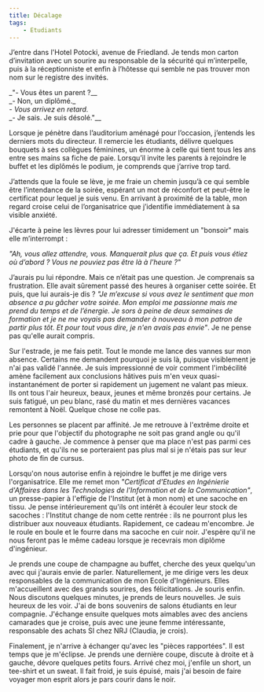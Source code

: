 ```yaml
---
title: Décalage
tags:
    - Etudiants
---
```


J&#x2019;entre dans l'Hotel Potocki, avenue de Friedland. Je tends mon carton
d&#x2019;invitation avec un sourire au responsable de la sécurité qui
m&#x2019;interpelle, puis à la réceptionniste et enfin à l&#x2019;h&#xF4;tesse
qui semble ne pas trouver mon nom sur le registre des invités.

_&quot;- Vous êtes un parent&nbsp;?\_\_  
_- Non, un dipl&#xF4;mé.\_  
_- Vous arrivez en retard._  
\_- Je sais. Je suis désolé.&quot;\_\_

Lorsque je pénètre dans l&#x2019;auditorium aménagé pour l&#x2019;occasion,
j&#x2019;entends les derniers mots du directeur. Il remercie les étudiants,
délivre quelques bouquets à ses collègues féminines, un énorme à celle qui tient
tous les ans entre ses mains sa fiche de paie. Lorsqu&#x2019;il invite les
parents à rejoindre le buffet et les dipl&#xF4;més le podium, je comprends que
j&#x2019;arrive trop tard.

J&#x2019;attends que la foule se lève, je me fraie un chemin jusqu&#x2019;à ce
qui semble être l&#x2019;intendance de la soirée, espérant un mot de réconfort
et peut-être le certificat pour lequel je suis venu. En arrivant à proximité de
la table, mon regard croise celui de l&#x2019;organisatrice que
j&#x2019;identifie immédiatement à sa visible anxiété.

J'écarte à peine les lèvres pour lui adresser timidement un &quot;bonsoir&quot;
mais elle m&#x2019;interrompt&nbsp;:

_&quot;Ah, vous allez attendre, vous. Manquerait plus que ça. Et puis vous étiez
o&#xF9; d&#x2019;abord&nbsp;? Vous ne pouviez pas être là à
l&#x2019;heure&nbsp;?&quot;_

J&#x2019;aurais pu lui répondre. Mais ce n&#x2019;était pas une question. Je
comprenais sa frustration. Elle avait s&#xFB;rement passé des heures à organiser
cette soirée. Et puis, que lui aurais-je dis&nbsp;? _&quot;Je m&#x2019;excuse si
vous avez le sentiment que mon absence a pu gâcher votre soirée. Mon emploi me
passionne mais me prend du temps et de l&#x2019;énergie. Je sors à peine de deux
semaines de formation et je ne me voyais pas demander à nouveau à mon patron de
partir plus t&#xF4;t. Et pour tout vous dire, je n'en avais pas envie&quot;_. Je
ne pense pas qu'elle aurait compris.

Sur l'estrade, je me fais petit. Tout le monde me lance des vannes sur mon
absence. Certains me demandent pourquoi je suis là, puisque visiblement je n'ai
pas validé l'année. Je suis impressionné de voir comment l'imbécilité amène
facilement aux conclusions hâtives puis m'en veux quasi-instantanément de porter
si rapidement un jugement ne valant pas mieux. Ils ont tous l'air heureux,
beaux, jeunes et même bronzés pour certains. Je suis fatigué, un peu blanc, rasé
du matin et mes dernières vacances remontent à No&#xEB;l. Quelque chose ne colle
pas.

Les personnes se placent par affinité. Je me retrouve à l'extrême droite et prie
pour que l'objectif du photographe ne soit pas grand angle ou qu'il cadre à
gauche. Je commence à penser que ma place n'est pas parmi ces étudiants, et
qu'ils ne se porteraient pas plus mal si je n'étais pas sur leur photo de fin de
cursus.

Lorsqu'on nous autorise enfin à rejoindre le buffet je me dirige vers
l'organisatrice. Elle me remet mon _&quot;Certificat d'Etudes en Ingénierie
d'Affaires dans les Technologies de l'Information et de la Communication&quot;_,
un presse-papier à l'effigie de l'Institut (et à mon nom) et une sacoche en
tissu. Je pense intérieurement qu'ils ont intérêt à écouler leur stock de
sacoches&nbsp;: l'Institut change de nom cette rentrée&nbsp;: ils ne pourront
plus les distribuer aux nouveaux étudiants. Rapidement, ce cadeau m'encombre. Je
le roule en boule et le fourre dans ma sacoche en cuir noir. J'espère qu'il ne
nous feront pas le même cadeau lorsque je recevrais mon dipl&#xF4;me
d'ingénieur.

Je prends une coupe de champagne au buffet, cherche des yeux quelqu'un avec qui
j'aurais envie de parler. Naturellement, je me dirige vers les deux responsables
de la communication de mon Ecole d'Ingénieurs. Elles m'accueillent avec des
grands sourires, des félicitations. Je souris enfin. Nous discutons quelques
minutes, je prends de leurs nouvelles. Je suis heureux de les voir. J'ai de bons
souvenirs de salons étudiants en leur compagnie. J'échange ensuite quelques mots
aimables avec des anciens camarades que je croise, puis avec une jeune femme
intéressante, responsable des achats SI chez NRJ (Claudia, je crois).

Finalement, je n'arrive à échanger qu'avec les &quot;pièces rapportées&quot;. Il
est temps que je m'éclipse. Je prends une dernière coupe, discute à droite et à
gauche, dévore quelques petits fours. Arrivé chez moi, j'enfile un short, un
tee-shirt et un sweat. Il fait froid, je suis épuisé, mais j'ai besoin de faire
voyager mon esprit alors je pars courir dans le noir.
